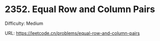 # 2352. Equal Row and Column Pairs

Difficulty: Medium

URL: https://leetcode.cn/problems/equal-row-and-column-pairs

